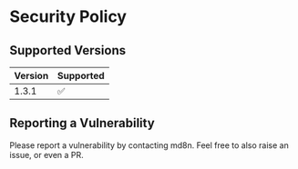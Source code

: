 # Security Policy

## Supported Versions

| Version | Supported          |
| ------- | ------------------ |
| 1.3.1   | :white_check_mark: |

## Reporting a Vulnerability

Please report a vulnerability by contacting md8n.  Feel free to also raise an issue, or even a PR.
